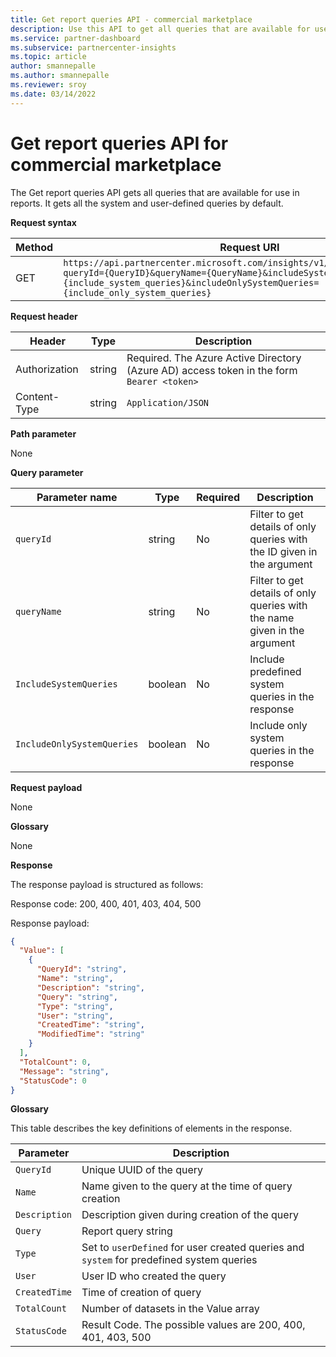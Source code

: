 ```yaml
---
title: Get report queries API - commercial marketplace
description: Use this API to get all queries that are available for use in commercial marketplace analytics reports. 
ms.service: partner-dashboard 
ms.subservice: partnercenter-insights
ms.topic: article
author: smannepalle
ms.author: smannepalle
ms.reviewer: sroy
ms.date: 03/14/2022
---
```


# Get report queries API for commercial marketplace

The Get report queries API gets all queries that are available for use in reports. It gets all the system and user-defined queries by default.

**Request syntax**

| **Method** | **Request URI** |
| --- | --- |
| GET | `https://api.partnercenter.microsoft.com/insights/v1/cmp/ScheduledQueries?queryId={QueryID}&queryName={QueryName}&includeSystemQueries={include_system_queries}&includeOnlySystemQueries={include_only_system_queries}` |

**Request header**

| **Header** | **Type** | **Description** |
| --- | --- | --- |
| Authorization | string | Required. The Azure Active Directory (Azure AD) access token in the form `Bearer <token>` |
| Content-Type | string | `Application/JSON` |

**Path parameter**

None

**Query parameter**

| **Parameter name** | **Type** | **Required** | **Description** |
| --- | --- | --- | --- |
| `queryId` | string | No | Filter to get details of only queries with the ID given in the argument |
| `queryName` | string | No | Filter to get details of only queries with the name given in the argument |
| `IncludeSystemQueries` | boolean | No | Include predefined system queries in the response |
| `IncludeOnlySystemQueries` | boolean | No | Include only system queries in the response |

**Request payload**

None

**Glossary**

None

**Response**

The response payload is structured as follows:

Response code: 200, 400, 401, 403, 404, 500

Response payload:

```json
{
  "Value": [
    {
      "QueryId": "string",
      "Name": "string",
      "Description": "string",
      "Query": "string",
      "Type": "string",
      "User": "string",
      "CreatedTime": "string",
      "ModifiedTime": "string"
    }
  ],
  "TotalCount": 0,
  "Message": "string",
  "StatusCode": 0
}
```

**Glossary**

This table describes the key definitions of elements in the response.

| **Parameter** | **Description** |
| --- | --- |
| `QueryId` | Unique UUID of the query |
| `Name` | Name given to the query at the time of query creation |
| `Description` | Description given during creation of the query |
| `Query` | Report query string |
| `Type` | Set to `userDefined` for user created queries and `system` for predefined system queries |
| `User` | User ID who created the query |
| `CreatedTime` | Time of creation of query |
| `TotalCount` | Number of datasets in the Value array |
| `StatusCode` | Result Code. The possible values are 200, 400, 401, 403, 500 |
